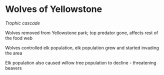 # Wolves of Yellowstone

*Trophic cascade*

Wolves removed from Yellowstone park; top predator gone, affects rest of the
food web

Wolves controlled elk population, elk population grew and started invading the
area

Elk population also caused willow tree population to decline - threatening
beavers

